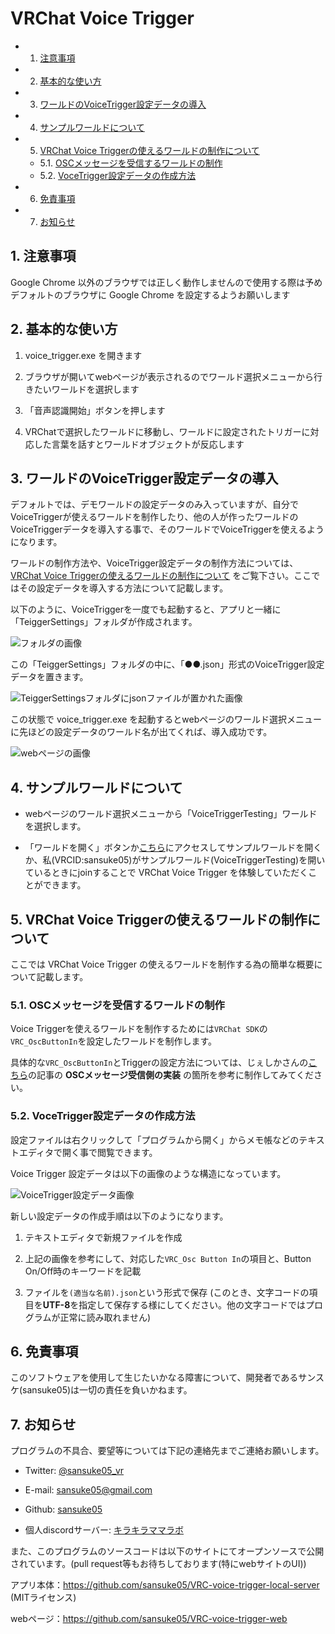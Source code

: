 # VRChat Voice Trigger

<!-- vscode-markdown-toc -->
* 1. [注意事項](#0)
* 2. [基本的な使い方](#-1)
* 3. [ワールドのVoiceTrigger設定データの導入](#VoiceTrigger)
* 4. [サンプルワールドについて](#-2)
* 5. [VRChat Voice Triggerの使えるワールドの制作について](#VRChatVoiceTrigger)
	* 5.1. [OSCメッセージを受信するワールドの制作](#OSC)
	* 5.2. [VoceTrigger設定データの作成方法](#VoceTrigger)
* 6. [免責事項](#-3)
* 7. [お知らせ](#-4)

<!-- vscode-markdown-toc-config
	numbering=true
	autoSave=true
	/vscode-markdown-toc-config -->
<!-- /vscode-markdown-toc -->

##  1. <a name='0'></a>注意事項

Google Chrome 以外のブラウザでは正しく動作しませんので使用する際は予めデフォルトのブラウザに Google Chrome を設定するようお願いします

##  2. <a name='-1'></a>基本的な使い方

1. voice_trigger.exe を開きます

2. ブラウザが開いてwebページが表示されるのでワールド選択メニューから行きたいワールドを選択します

3. 「音声認識開始」ボタンを押します

4. VRChatで選択したワールドに移動し、ワールドに設定されたトリガーに対応した言葉を話すとワールドオブジェクトが反応します

##  3. <a name='VoiceTrigger'></a>ワールドのVoiceTrigger設定データの導入

デフォルトでは、デモワールドの設定データのみ入っていますが、自分でVoiceTriggerが使えるワールドを制作したり、他の人が作ったワールドのVoiceTriggerデータを導入する事で、そのワールドでVoiceTriggerを使えるようになります。

ワールドの制作方法や、VoiceTrigger設定データの制作方法については、[VRChat Voice Triggerの使えるワールドの制作について](#VRChatVoiceTrigger) をご覧下さい。ここではその設定データを導入する方法について記載します。

以下のように、VoiceTriggerを一度でも起動すると、アプリと一緒に「TeiggerSettings」フォルダが作成されます。

![フォルダの画像](img/voice_trigger_folder.png)

この「TeiggerSettings」フォルダの中に、「●●.json」形式のVoiceTrigger設定データを置きます。

![TeiggerSettingsフォルダにjsonファイルが置かれた画像](img/trigger_settings_folder.png)

この状態で voice_trigger.exe を起動するとwebページのワールド選択メニューに先ほどの設定データのワールド名が出てくれば、導入成功です。

![webページの画像](img/web_screen.png)

##  4. <a name='-2'></a>サンプルワールドについて

- webページのワールド選択メニューから「VoiceTriggerTesting」ワールドを選択します。

- 「ワールドを開く」ボタンか[こちら](https://vrchat.com/home/world/wrld_5d9e20c4-b510-4c80-83d9-ac0f95596dd9)にアクセスしてサンプルワールドを開くか、私(VRCID:sansuke05)がサンプルワールド(VoiceTriggerTesting)を開いているときにjoinすることで VRChat Voice Trigger を体験していただくことができます。

##  5. <a name='VRChatVoiceTrigger'></a>VRChat Voice Triggerの使えるワールドの制作について

ここでは VRChat Voice Trigger の使えるワールドを制作する為の簡単な概要について記載します。

###  5.1. <a name='OSC'></a>OSCメッセージを受信するワールドの制作

Voice Triggerを使えるワールドを制作するためには`VRChat SDK`の`VRC_OscButtonIn`を設定したワールドを制作します。

具体的な`VRC_OscButtonIn`とTriggerの設定方法については、じぇしかさんの[こちら](https://jscmla1118.hatenablog.com/entry/2018/11/10/184833)の記事の **OSCメッセージ受信側の実装** の箇所を参考に制作してみてください。

###  5.2. <a name='VoceTrigger'></a>VoceTrigger設定データの作成方法

設定ファイルは右クリックして「プログラムから開く」からメモ帳などのテキストエディタで開く事で閲覧できます。

Voice Trigger 設定データは以下の画像のような構造になっています。

![VoiceTrigger設定データ画像](img/TriggerSetting.png)

新しい設定データの作成手順は以下のようになります。

1. テキストエディタで新規ファイルを作成

2. 上記の画像を参考にして、対応した`VRC_Osc Button In`の項目と、Button On/Off時のキーワードを記載

3. ファイルを`(適当な名前).json`という形式で保存 (このとき、文字コードの項目を**UTF-8**を指定して保存する様にしてください。他の文字コードではプログラムが正常に読み取れません)

##  6. <a name='-3'></a>免責事項

このソフトウェアを使用して生じたいかなる障害について、開発者であるサンスケ(sansuke05)は一切の責任を負いかねます。

##  7. <a name='-4'></a>お知らせ

プログラムの不具合、要望等については下記の連絡先までご連絡お願いします。

- Twitter: [@sansuke05_vr](https://twitter.com/sansuke05_vr)

- E-mail: sansuke05@gmail.com

- Github: [sansuke05](https://github.com/sansuke05)

- 個人discordサーバー: [キラキラママラボ](https://discord.gg/XYAcZhc)

また、このプログラムのソースコードは以下のサイトにてオープンソースで公開されています。(pull request等もお待ちしております(特にwebサイトのUI))

アプリ本体：https://github.com/sansuke05/VRC-voice-trigger-local-server (MITライセンス)

webページ：https://github.com/sansuke05/VRC-voice-trigger-web